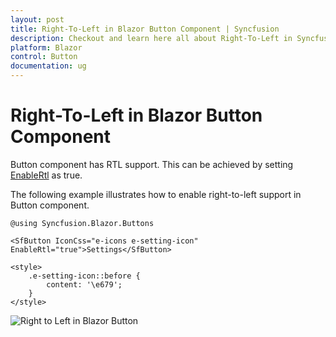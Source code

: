 ```yaml
---
layout: post
title: Right-To-Left in Blazor Button Component | Syncfusion
description: Checkout and learn here all about Right-To-Left in Syncfusion Blazor Button component and much more.
platform: Blazor
control: Button
documentation: ug
---
```


# Right-To-Left in Blazor Button Component

Button component has RTL support. This can be achieved by setting [EnableRtl](https://help.syncfusion.com/cr/blazor/Syncfusion.Blazor.Buttons.SfButton.html#Syncfusion_Blazor_Buttons_SfButton_EnableRtl) as true.

The following example illustrates how to enable right-to-left support in Button component.

```cshtml
@using Syncfusion.Blazor.Buttons

<SfButton IconCss="e-icons e-setting-icon" EnableRtl="true">Settings</SfButton>

<style>
    .e-setting-icon::before {
        content: '\e679';
    }
</style>
```



![Right to Left in Blazor Button](./../images/blazor-button-in-right-to-left.png)
<!-- {% previewsample "https://blazorplayground.syncfusion.com/embed/BZLgtGhFJIkAcdQj?appbar=false&editor=false&result=true&errorlist=false&theme=bootstrap5" %} -->